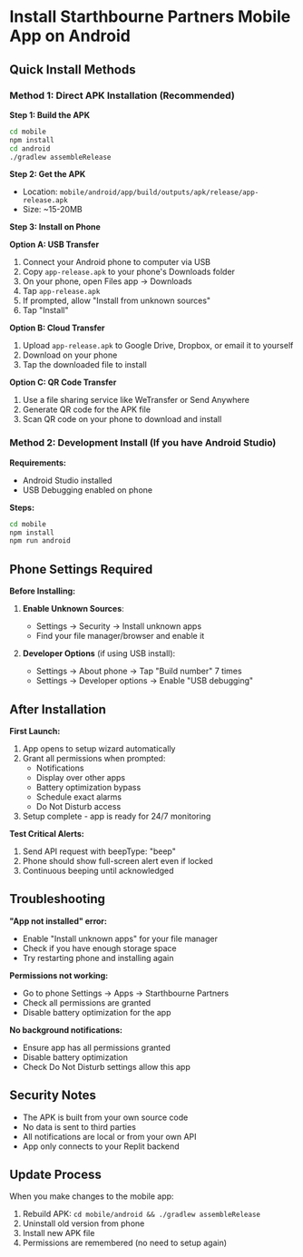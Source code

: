 # Install Starthbourne Partners Mobile App on Android

## Quick Install Methods

### Method 1: Direct APK Installation (Recommended)

**Step 1: Build the APK**
```bash
cd mobile
npm install
cd android
./gradlew assembleRelease
```

**Step 2: Get the APK**
- Location: `mobile/android/app/build/outputs/apk/release/app-release.apk`
- Size: ~15-20MB

**Step 3: Install on Phone**

**Option A: USB Transfer**
1. Connect your Android phone to computer via USB
2. Copy `app-release.apk` to your phone's Downloads folder
3. On your phone, open Files app → Downloads
4. Tap `app-release.apk`
5. If prompted, allow "Install from unknown sources"
6. Tap "Install"

**Option B: Cloud Transfer** 
1. Upload `app-release.apk` to Google Drive, Dropbox, or email it to yourself
2. Download on your phone
3. Tap the downloaded file to install

**Option C: QR Code Transfer**
1. Use a file sharing service like WeTransfer or Send Anywhere
2. Generate QR code for the APK file
3. Scan QR code on your phone to download and install

### Method 2: Development Install (If you have Android Studio)

**Requirements:**
- Android Studio installed
- USB Debugging enabled on phone

**Steps:**
```bash
cd mobile
npm install
npm run android
```

## Phone Settings Required

**Before Installing:**
1. **Enable Unknown Sources**:
   - Settings → Security → Install unknown apps
   - Find your file manager/browser and enable it

2. **Developer Options** (if using USB install):
   - Settings → About phone → Tap "Build number" 7 times
   - Settings → Developer options → Enable "USB debugging"

## After Installation

**First Launch:**
1. App opens to setup wizard automatically
2. Grant all permissions when prompted:
   - Notifications
   - Display over other apps
   - Battery optimization bypass
   - Schedule exact alarms
   - Do Not Disturb access
3. Setup complete - app is ready for 24/7 monitoring

**Test Critical Alerts:**
1. Send API request with beepType: "beep"
2. Phone should show full-screen alert even if locked
3. Continuous beeping until acknowledged

## Troubleshooting

**"App not installed" error:**
- Enable "Install unknown apps" for your file manager
- Check if you have enough storage space
- Try restarting phone and installing again

**Permissions not working:**
- Go to phone Settings → Apps → Starthbourne Partners
- Check all permissions are granted
- Disable battery optimization for the app

**No background notifications:**
- Ensure app has all permissions granted
- Disable battery optimization
- Check Do Not Disturb settings allow this app

## Security Notes

- The APK is built from your own source code
- No data is sent to third parties
- All notifications are local or from your own API
- App only connects to your Replit backend

## Update Process

When you make changes to the mobile app:
1. Rebuild APK: `cd mobile/android && ./gradlew assembleRelease`
2. Uninstall old version from phone
3. Install new APK file
4. Permissions are remembered (no need to setup again)